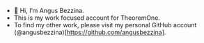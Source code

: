 - 👋 Hi, I’m Angus Bezzina.
- This is my work focused account for TheoremOne.
- To find my other work, please visit my personal GitHub account (@angusbezzina)[https://github.com/angusbezzina].

<!---
angus-theoremone/angus-theoremone is a ✨ special ✨ repository because its `README.md` (this file) appears on your GitHub profile.
You can click the Preview link to take a look at your changes.
--->

